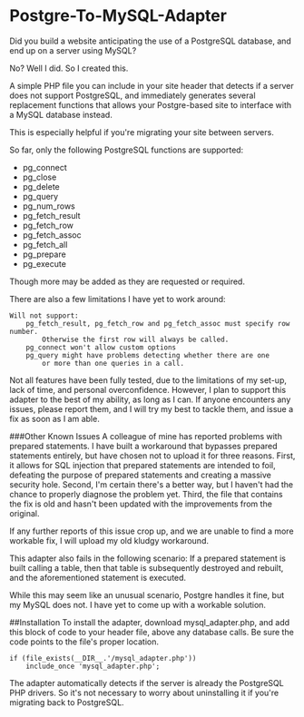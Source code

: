 # Postgre-To-MySQL-Adapter

Did you build a website anticipating the use of a PostgreSQL database, and end up on a server using MySQL?

No? Well I did. So I created this. 

A simple PHP file you can include in your site header that detects if a server does not support PostgreSQL, and immediately generates several replacement functions that allows your Postgre-based site to interface with a MySQL database instead.

This is especially helpful if you're migrating your site between servers.

So far, only the following PostgreSQL functions are supported:
* pg_connect
* pg_close
* pg_​delete
* pg_query
* pg_num_rows
* pg_fetch_result
* pg_fetch_row
* pg_fetch_assoc
* pg_fetch_all
* pg_prepare
* pg_execute

Though more may be added as they are requested or required.

There are also a few limitations I have yet to work around:
```
Will not support:
	pg_fetch_result, pg_fetch_row and pg_fetch_assoc must specify row number.
		Otherwise the first row will always be called.
	pg_connect won't allow custom options
	pg_query might have problems detecting whether there are one 
		or more than one queries in a call. 
```

Not all features have been fully tested, due to the limitations of my set-up, lack of time, and personal overconfidence. However, I plan to support this adapter to the best of my ability, as long as I can. If anyone encounters any issues, please report them, and I will try my best to tackle them, and issue a fix as soon as I am able.

###Other Known Issues
A colleague of mine has reported problems with prepared statements. I have built a workaround that bypasses prepared statements entirely, but have chosen not to upload it for three reasons. First, it allows for SQL injection that prepared statements are intended to foil, defeating the purpose of prepared statements and creating a massive security hole. Second, I'm certain there's a better way, but I haven't had the chance to properly diagnose the problem yet. Third, the file that contains the fix is old and hasn't been updated with the improvements from the original. 

If any further reports of this issue crop up, and we are unable to find a more workable fix, I will upload my old kludgy workaround.

This adapter also fails in the following scenario: If a prepared statement is built calling a table, then that table is subsequently destroyed and rebuilt, and the aforementioned statement is executed.

While this may seem like an unusual scenario, Postgre handles it fine, but my MySQL does not. I have yet to come up with a workable solution.

##Installation
To install the adapter, download mysql_adapter.php, and add this block of code to your header file, above any database calls. Be sure the code points to the file's proper location.

```
if (file_exists(__DIR__.'/mysql_adapter.php'))
	include_once 'mysql_adapter.php';
```

The adapter automatically detects if the server is already the PostgreSQL PHP drivers. So it's not necessary to worry about uninstalling it if you're migrating back to PostgreSQL.